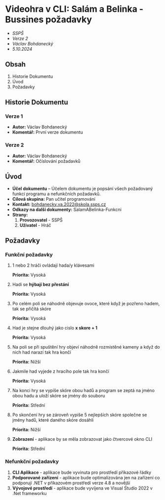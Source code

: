  # Videohra v CLI: Salám a Belinka - Bussines požadavky
* *SSPŠ*
* *Verze 2*
* *Václav Bohdanecký*
* *5.10.2024*

## Obsah
1. Historie Dokumentu
2. Úvod
3. Požadavky

## Historie Dokumentu
### Verze 1
* **Autor:** Václav Bohdanecký
* **Komentář:** První verze dokumentu

### Verze 2
* **Autor:** Václav Bohdanecký
* **Komentář:** Očíslování požadavků

## Úvod
* **Účel dokumentu** – Účelem dokumentu je popsání všech požadovaný funkcí programu a nefunkčních požadavků.
* **Cílová skupina:** Pan učitel programování
* **Kontakt:** bohdanecky.va.2022@skola.ssps.cz
* **Odkazy na další dokumenty:** SalamABelinka-Funkcni
* **Strany:** 
    1. **Provozovatel** - SSPŠ 
    2. **Uživatel** - Hráč

## Požadavky
### Funkční požadavky
1. 1 nebo 2 hráči ovládají hada/y klávesami

     **Priorita:** Vysoká

3. Hadi se **hýbají bez přestání**

     **Priorita:** Vysoká

4. Po celém poli se náhodně objevuje ovoce, které když je pozřeno hadem, tak se přičítá skóre

     **Priorita:** Vysoká

5. Had je stejne dlouhý jako cislo **x skore + 1**

     **Priorita:** Vysoká

6. Na poli se při spuštění hry objeví náhodně rozmístěné kameny a když do nich had narazí tak hra končí

     **Priorita:** Nižší

7. Jakmile had vyjede z hracího pole tak hra končí

     **Priorita:** Vysoká

8. Na konci hry se vypíše skóre obou hadů a program se zeptá na jméno obou hadu a uloží skóre se jmény do souboru

     **Priorita:** Střední

9. Po skončení hry se zároveň vypíše 5 nejlepších skóre společne se jmény hadů, které daného skóre dosáhli

    **Priorita:** Nižší

10. **Zobrazení** - aplikace by se měla zobrazovat jako čtvercové okno CLI

     **Priorita:** Střední

### Nefunkční požadavky
1. **CLI Aplikace** - aplikace bude vyvinuta pro prostředí příkazové řádky
2. **Podporované zařízení** - aplikace bude optimalizována jen na zařízení co podporují .NET v příkazovém prostředí verze 4.8 a novější
3. **Vývojové prostředí** - aplikace bude vyvíjena ve Visual Studio 2022 v .Net frameworku
